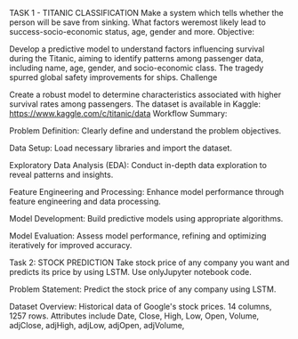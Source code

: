 TASK 1 - TITANIC CLASSIFICATION Make a system which tells whether the person will be save from sinking. What factors weremost likely lead to success-socio-economic status, age, gender and more. Objective:

Develop a predictive model to understand factors influencing survival during the Titanic, aiming to identify patterns among passenger data, including name, age, gender, and socio-economic class. The tragedy spurred global safety improvements for ships. Challenge

Create a robust model to determine characteristics associated with higher survival rates among passengers. The dataset is available in Kaggle: https://www.kaggle.com/c/titanic/data
Workflow Summary:

Problem Definition: Clearly define and understand the problem objectives.

Data Setup: Load necessary libraries and import the dataset.

Exploratory Data Analysis (EDA): Conduct in-depth data exploration to reveal patterns and insights.

Feature Engineering and Processing: Enhance model performance through feature engineering and data processing.

Model Development: Build predictive models using appropriate algorithms.

Model Evaluation: Assess model performance, refining and optimizing iteratively for improved accuracy.

Task 2: STOCK PREDICTION Take stock price of any company you want and predicts its price by using LSTM. Use onlyJupyter notebook code.

Problem Statement: Predict the stock price of any company using LSTM.

Dataset Overview: Historical data of Google's stock prices. 14 columns, 1257 rows. Attributes include Date, Close, High, Low, Open, Volume, adjClose, adjHigh, adjLow, adjOpen, adjVolume,
